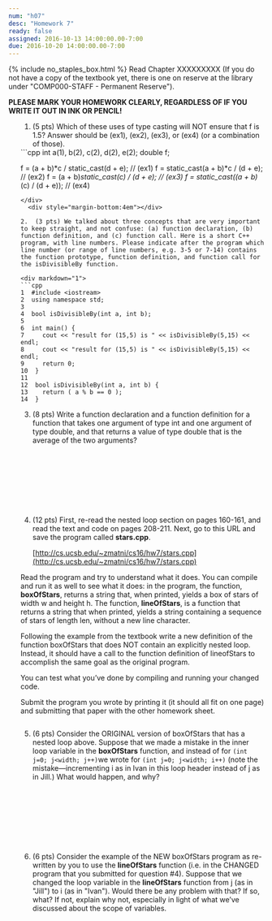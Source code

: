 ```yaml
---
num: "h07"
desc: "Homework 7"
ready: false
assigned: 2016-10-13 14:00:00.00-7:00
due: 2016-10-20 14:00:00.00-7:00
---
```

{% include no_staples_box.html %}
Read Chapter XXXXXXXXX (If you do not have a copy of the textbook yet, there is one on reserve at the library under "COMP000-STAFF - Permanent Reserve").

<b>PLEASE MARK YOUR HOMEWORK CLEARLY, REGARDLESS OF IF YOU WRITE IT OUT IN INK OR PENCIL!</b>

<ol markdown="1">

1.	(5 pts) Which of these uses of type casting will NOT ensure that f is 1.5? Answer should be (ex1), (ex2), (ex3), or (ex4) (or a combination of those).

<div markdown="1">
```cpp
int a(1), b(2), c(2), d(2), e(2);
double f;

f = (a + b)*c / static_cast<double>(d + e);	// (ex1)
f = static_cast<double>(a + b)*c / (d + e);	// (ex2)
f = (a + b)*static_cast<double>(c) / (d + e);	// (ex3)
f = static_cast<double>((a + b)*(c) / (d + e));	// (ex4)
```
</div>
  <div style="margin-bottom:4em"></div>

2.	(3 pts) We talked about three concepts that are very important to keep straight, and not confuse: (a) function declaration, (b) function definition, and (c) function call. Here is a short C++ program, with line numbers. Please indicate after the program which line number (or range of line numbers, e.g. 3-5 or 7-14) contains the function prototype, function definition, and function call for the isDivisibleBy function.

<div markdown="1">
```cpp
1  #include <iostream>
2  using namespace std;
3
4  bool isDivisibleBy(int a, int b);
5
6  int main() {
7     cout << "result for (15,5) is " << isDivisibleBy(5,15) << endl;
8     cout << "result for (15,5) is " << isDivisibleBy(5,15) << endl;
9     return 0;
10  }
11
12  bool isDivisibleBy(int a, int b) {
13    return ( a % b == 0 );
14  }
```
</div>
  <div class="pagebreak"></div>

<div markdown="1">

3.  (8 pts) Write a function declaration and a function definition for a function that takes one argument of type int and one argument of type double, and that returns a value of type double that is the average of the two arguments?
  <div style="margin-bottom:10em"></div>


4.  (12 pts) First, re-read the nested loop section on pages 160-161, and read the text and code on pages 208-211. Next, go to this URL and save the program called <b>stars.cpp</b>.

    [http://cs.ucsb.edu/~zmatni/cs16/hw7/stars.cpp](http://cs.ucsb.edu/~zmatni/cs16/hw7/stars.cpp)
  
  Read the program and try to understand what it does. You can compile and run it as well to see what it does: in the program, the function, <b>boxOfStars</b>, returns a string that, when printed, yields a box of stars of width w and height h. The function, <b>lineOfStars</b>, is a function that returns a string that when printed, yields a string containing a sequence of stars of length len, without a new line character.

  Following the example from the textbook write a new definition of the function boxOfStars that does NOT contain an explicitly nested loop. Instead, it should have a call to the function definition of lineofStars to accomplish the same goal as the original program.

  You can test what you’ve done by compiling and running your changed code.

  Submit the program you wrote by printing it (it should all fit on one page) and submitting that paper with the other homework sheet.
  <div style="margin-bottom:2em"></div>


5.	(6 pts) Consider the ORIGINAL version of boxOfStars that has a nested loop above. Suppose that we made a mistake in the inner loop variable in the <b>boxOfStars</b> function, and instead of for 
`(int j=0; j<width; j++)`we wrote for `(int j=0; j<width; i++)` (note the mistake—incrementing i as in Ivan in this loop header instead of j as in Jill.) What would happen, and why?

  <div style="margin-bottom:10em"></div>


6.	(6 pts) Consider the example of the NEW boxOfStars program as re-written by you to use the <b>lineOfStars</b> function (i.e. in the CHANGED program that you submitted for question #4). Suppose that we changed the loop variable in the <b>lineOfStars</b> function from j (as in "Jill") to i (as in "Ivan"). Would there be any problem with that? If so, what? If not, explain why not, especially in light of what we’ve discussed about the scope of variables.
</div>

</ol>
